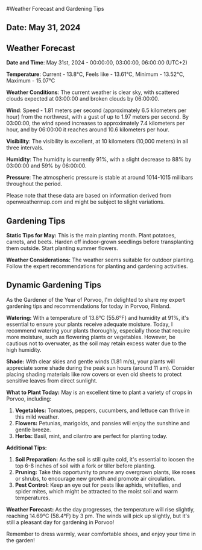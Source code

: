 #Weather Forecast and Gardening Tips
## Date: May 31, 2024

## Weather Forecast
**Date and Time**: May 31st, 2024 - 00:00:00, 03:00:00, 06:00:00 (UTC+2)

**Temperature**: Current - 13.8°C, Feels like - 13.61°C, Minimum - 13.52°C, Maximum - 15.07°C

**Weather Conditions**: The current weather is clear sky, with scattered clouds expected at 03:00:00 and broken clouds by 06:00:00.

**Wind**: Speed - 1.81 meters per second (approximately 6.5 kilometers per hour) from the northwest, with a gust of up to 1.97 meters per second. By 03:00:00, the wind speed increases to approximately 7.4 kilometers per hour, and by 06:00:00 it reaches around 10.6 kilometers per hour.

**Visibility**: The visibility is excellent, at 10 kilometers (10,000 meters) in all three intervals.

**Humidity**: The humidity is currently 91%, with a slight decrease to 88% by 03:00:00 and 59% by 06:00:00.

**Pressure**: The atmospheric pressure is stable at around 1014-1015 millibars throughout the period.

Please note that these data are based on information derived from openweathermap.com and might be subject to slight variations.
## Gardening Tips
**Static Tips for May:**
This is the main planting month. Plant potatoes, carrots, and beets. Harden off indoor-grown seedlings before transplanting them outside. Start planting summer flowers.

**Weather Considerations:**
The weather seems suitable for outdoor planting. Follow the expert recommendations for planting and gardening activities.
## Dynamic Gardening Tips
As the Gardener of the Year of Porvoo, I'm delighted to share my expert gardening tips and recommendations for today in Porvoo, Finland.

**Watering:**
With a temperature of 13.8°C (55.6°F) and humidity at 91%, it's essential to ensure your plants receive adequate moisture. Today, I recommend watering your plants thoroughly, especially those that require more moisture, such as flowering plants or vegetables. However, be cautious not to overwater, as the soil may retain excess water due to the high humidity.

**Shade:**
With clear skies and gentle winds (1.81 m/s), your plants will appreciate some shade during the peak sun hours (around 11 am). Consider placing shading materials like row covers or even old sheets to protect sensitive leaves from direct sunlight.

**What to Plant Today:**
May is an excellent time to plant a variety of crops in Porvoo, including:

1. **Vegetables:** Tomatoes, peppers, cucumbers, and lettuce can thrive in this mild weather.
2. **Flowers:** Petunias, marigolds, and pansies will enjoy the sunshine and gentle breeze.
3. **Herbs:** Basil, mint, and cilantro are perfect for planting today.

**Additional Tips:**

1. **Soil Preparation:** As the soil is still quite cold, it's essential to loosen the top 6-8 inches of soil with a fork or tiller before planting.
2. **Pruning:** Take this opportunity to prune any overgrown plants, like roses or shrubs, to encourage new growth and promote air circulation.
3. **Pest Control:** Keep an eye out for pests like aphids, whiteflies, and spider mites, which might be attracted to the moist soil and warm temperatures.

**Weather Forecast:**
As the day progresses, the temperature will rise slightly, reaching 14.69°C (58.4°F) by 3 pm. The winds will pick up slightly, but it's still a pleasant day for gardening in Porvoo!

Remember to dress warmly, wear comfortable shoes, and enjoy your time in the garden!